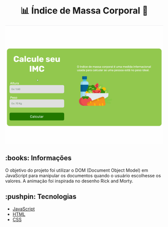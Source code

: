 <h1 align="center">📊 Índice de Massa Corporal 🍎</h1>
<p align="center">
  <img src="/assets/toReadme/IMCrm.gif">
</p>

<h2>:books: Informações</h2>
O objetivo do projeto foi utilizar o DOM (Document Object Model) em JavaScript para manipular os documentos quando o usuário escolhesse os valores. A animação foi inspirada no desenho Rick and Morty.

<h2>:pushpin: Tecnologias</h2>
<ul>
  <li><a href="https://developer.mozilla.org/pt-BR/docs/Web/JavaScript">JavaScript</a></li>
  <li><a href="https://developer.mozilla.org/pt-BR/docs/Web/HTML">HTML</a></li>
  <li><a href="https://developer.mozilla.org/pt-BR/docs/Web/CSS">CSS</a></li>
</ul>
